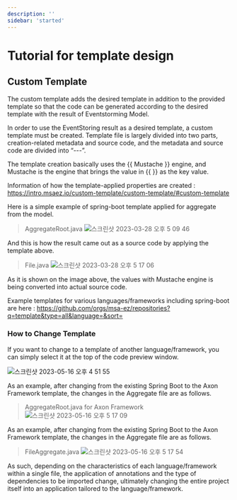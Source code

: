 ```yaml
---
description: ''
sidebar: 'started'
---
```

# Tutorial for template design

## Custom Template
The custom template adds the desired template in addition to the provided template so that the code can be generated according to the desired template with the result of Eventstorming Model.

In order to use the EventStoring result as a desired template, a custom template must be created. Template file is largely divided into two parts, creation-related metadata and source code, and the metadata and source code are divided into “---”.

The template creation basically uses the {{ Mustache }} engine, and Mustache is the engine that brings the value in {{ }} as the key value.

Information of how the template-applied properties are created : https://intro.msaez.io/custom-template/custom-template/#custom-template

Here is a simple example of spring-boot template applied for aggregate from the model.

> AggregateRoot.java
![스크린샷 2023-03-28 오후 5 09 46](https://user-images.githubusercontent.com/113568664/228171561-6d6ca9dc-2c5d-420d-9216-4604aee2ed0c.png)

And this is how the result came out as a source code by applying the template above.

> File.java
![스크린샷 2023-03-28 오후 5 17 06](https://user-images.githubusercontent.com/113568664/228173493-2adfa72d-ea88-4dba-bce3-9af28e82d930.png)

As it is shown on the image above, the values with Mustache engine is being converted into actual source code.

Example templates for various languages/frameworks including spring-boot are here :
https://github.com/orgs/msa-ez/repositories?q=template&type=all&language=&sort= 

### How to Change Template 

If you want to change to a template of another language/framework, you can simply select it at the top of the code preview window.

![스크린샷 2023-05-16 오후 4 51 55](https://github.com/kykim97/factory-pattern/assets/113568664/452ddc05-9e5d-44e6-84fc-27a38842973a)

As an example, after changing from the existing Spring Boot to the Axon Framework template, the changes in the Aggregate file are as follows.

> AggregateRoot.java for Axon Framework
![스크린샷 2023-05-16 오후 5 17 09](https://github.com/kykim97/factory-pattern/assets/113568664/a969cc29-1612-4900-b42a-524ba3ceb5ac)

As an example, after changing from the existing Spring Boot to the Axon Framework template, the changes in the Aggregate file are as follows.

>FileAggregate.java
![스크린샷 2023-05-16 오후 5 17 54](https://github.com/kykim97/factory-pattern/assets/113568664/f3454a75-15e1-45c7-918c-55f70cfc3b6e)

As such, depending on the characteristics of each language/framework within a single file, the application of annotations and the type of dependencies to be imported change, ultimately changing the entire project itself into an application tailored to the language/framework.